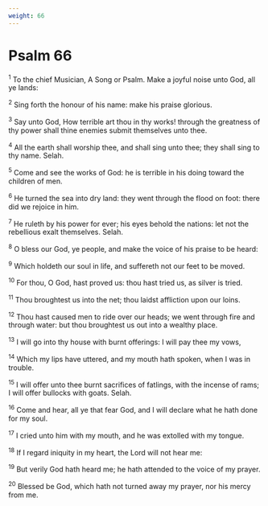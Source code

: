 ```yaml
---
weight: 66
---
```


# Psalm 66

<sup>1</sup> To the chief Musician, A Song or Psalm. Make a joyful noise unto God, all ye lands: 

<sup>2</sup> Sing forth the honour of his name: make his praise glorious. 

<sup>3</sup> Say unto God, How terrible art thou in thy works! through the greatness of thy power shall thine enemies submit themselves unto thee. 

<sup>4</sup> All the earth shall worship thee, and shall sing unto thee; they shall sing to thy name. Selah. 

<sup>5</sup> Come and see the works of God: he is terrible in his doing toward the children of men. 

<sup>6</sup> He turned the sea into dry land: they went through the flood on foot: there did we rejoice in him. 

<sup>7</sup> He ruleth by his power for ever; his eyes behold the nations: let not the rebellious exalt themselves. Selah. 

<sup>8</sup> O bless our God, ye people, and make the voice of his praise to be heard: 

<sup>9</sup> Which holdeth our soul in life, and suffereth not our feet to be moved. 

<sup>10</sup> For thou, O God, hast proved us: thou hast tried us, as silver is tried. 

<sup>11</sup> Thou broughtest us into the net; thou laidst affliction upon our loins. 

<sup>12</sup> Thou hast caused men to ride over our heads; we went through fire and through water: but thou broughtest us out into a wealthy place. 

<sup>13</sup> I will go into thy house with burnt offerings: I will pay thee my vows, 

<sup>14</sup> Which my lips have uttered, and my mouth hath spoken, when I was in trouble. 

<sup>15</sup> I will offer unto thee burnt sacrifices of fatlings, with the incense of rams; I will offer bullocks with goats. Selah. 

<sup>16</sup> Come and hear, all ye that fear God, and I will declare what he hath done for my soul. 

<sup>17</sup> I cried unto him with my mouth, and he was extolled with my tongue. 

<sup>18</sup> If I regard iniquity in my heart, the Lord will not hear me: 

<sup>19</sup> But verily God hath heard me; he hath attended to the voice of my prayer. 

<sup>20</sup> Blessed be God, which hath not turned away my prayer, nor his mercy from me. 


